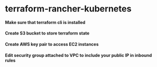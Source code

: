 # terraform-rancher-kubernetes

#### Make sure that terraform cli is installed
#### Create S3 bucket to store terraform state
#### Create AWS key pair to access EC2 instances
#### Edit security group attached to VPC to include your public IP in inbound rules
